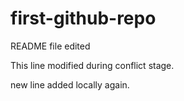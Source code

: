 # first-github-repo

README file edited

This line modified during conflict stage.

new line added locally again.
